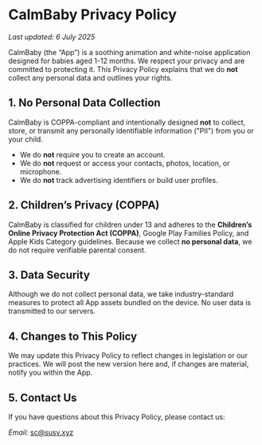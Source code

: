 # CalmBaby Privacy Policy

_Last updated: 6 July 2025_

CalmBaby (the “App”) is a soothing animation and white-noise application designed for babies aged 1-12 months. We respect your privacy and are committed to protecting it. This Privacy Policy explains that we do **not** collect any personal data and outlines your rights.

## 1. No Personal Data Collection

CalmBaby is COPPA-compliant and intentionally designed **not** to collect, store, or transmit any personally identifiable information ("PII") from you or your child.

- We do **not** require you to create an account.
- We do **not** request or access your contacts, photos, location, or microphone.
- We do **not** track advertising identifiers or build user profiles.

## 2. Children’s Privacy (COPPA)

CalmBaby is classified for children under 13 and adheres to the **Children’s Online Privacy Protection Act (COPPA)**, Google Play Families Policy, and Apple Kids Category guidelines. Because we collect **no personal data**, we do not require verifiable parental consent.

## 3. Data Security

Although we do not collect personal data, we take industry-standard measures to protect all App assets bundled on the device. No user data is transmitted to our servers.

## 4. Changes to This Policy

We may update this Privacy Policy to reflect changes in legislation or our practices. We will post the new version here and, if changes are material, notify you within the App.

## 5. Contact Us

If you have questions about this Privacy Policy, please contact us:

_Email:_ [sc@susv.xyz](mailto:sc@susv.xyz)
